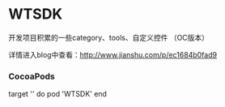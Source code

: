 # WTSDK
开发项目积累的一些category、tools、自定义控件 （OC版本）

详情进入blog中查看：http://www.jianshu.com/p/ec1684b0fad9

### CocoaPods

target '<Your Target Name>' do
    pod 'WTSDK'
end


